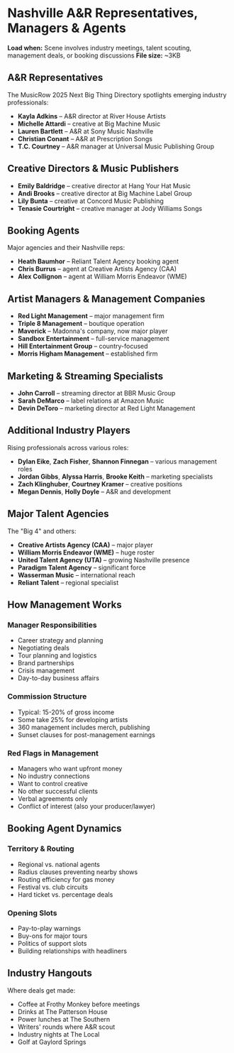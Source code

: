 # Nashville A&R Representatives, Managers & Agents
**Load when:** Scene involves industry meetings, talent scouting, management deals, or booking discussions
**File size:** ~3KB

## A&R Representatives

The MusicRow 2025 Next Big Thing Directory spotlights emerging industry professionals:

* **Kayla Adkins** – A&R director at River House Artists
* **Michelle Attardi** – creative at Big Machine Music
* **Lauren Bartlett** – A&R at Sony Music Nashville
* **Christian Conant** – A&R at Prescription Songs
* **T.C. Courtney** – A&R manager at Universal Music Publishing Group

## Creative Directors & Music Publishers

* **Emily Baldridge** – creative director at Hang Your Hat Music
* **Andi Brooks** – creative director at Big Machine Label Group
* **Lily Bunta** – creative at Concord Music Publishing
* **Tenasie Courtright** – creative manager at Jody Williams Songs

## Booking Agents

Major agencies and their Nashville reps:

* **Heath Baumhor** – Reliant Talent Agency booking agent
* **Chris Burrus** – agent at Creative Artists Agency (CAA)
* **Alex Collignon** – agent at William Morris Endeavor (WME)

## Artist Managers & Management Companies

* **Red Light Management** – major management firm
* **Triple 8 Management** – boutique operation
* **Maverick** – Madonna's company, now major player
* **Sandbox Entertainment** – full-service management
* **Hill Entertainment Group** – country-focused
* **Morris Higham Management** – established firm

## Marketing & Streaming Specialists

* **John Carroll** – streaming director at BBR Music Group
* **Sarah DeMarco** – label relations at Amazon Music
* **Devin DeToro** – marketing director at Red Light Management

## Additional Industry Players

Rising professionals across various roles:

* **Dylan Eike**, **Zach Fisher**, **Shannon Finnegan** – various management roles
* **Jordan Gibbs**, **Alyssa Harris**, **Brooke Keith** – marketing specialists
* **Zach Klinghuber**, **Courtney Kramer** – creative positions
* **Megan Dennis**, **Holly Doyle** – A&R and development

## Major Talent Agencies

The "Big 4" and others:

* **Creative Artists Agency (CAA)** – major player
* **William Morris Endeavor (WME)** – huge roster
* **United Talent Agency (UTA)** – growing Nashville presence
* **Paradigm Talent Agency** – significant force
* **Wasserman Music** – international reach
* **Reliant Talent** – regional specialist

## How Management Works

### Manager Responsibilities
* Career strategy and planning
* Negotiating deals
* Tour planning and logistics
* Brand partnerships
* Crisis management
* Day-to-day business affairs

### Commission Structure
* Typical: 15-20% of gross income
* Some take 25% for developing artists
* 360 management includes merch, publishing
* Sunset clauses for post-management earnings

### Red Flags in Management
* Managers who want upfront money
* No industry connections
* Want to control creative
* No other successful clients
* Verbal agreements only
* Conflict of interest (also your producer/lawyer)

## Booking Agent Dynamics

### Territory & Routing
* Regional vs. national agents
* Radius clauses preventing nearby shows
* Routing efficiency for gas money
* Festival vs. club circuits
* Hard ticket vs. percentage deals

### Opening Slots
* Pay-to-play warnings
* Buy-ons for major tours
* Politics of support slots
* Building relationships with headliners

## Industry Hangouts

Where deals get made:

* Coffee at Frothy Monkey before meetings
* Drinks at The Patterson House
* Power lunches at The Southern
* Writers' rounds where A&R scout
* Industry nights at The Local
* Golf at Gaylord Springs